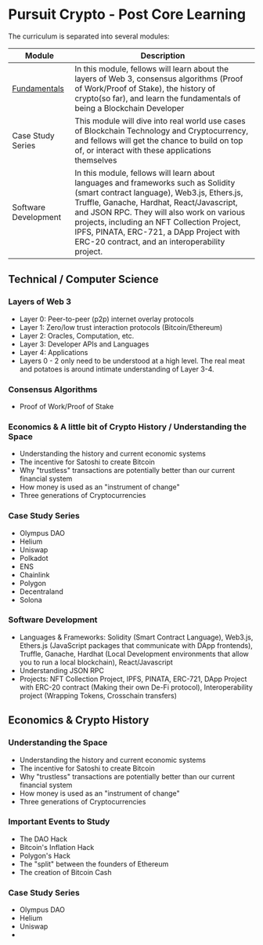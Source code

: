 # Pursuit Crypto - Post Core Learning

The curriculum is separated into several modules:

| Module | Description |
| --- | --- |
| [Fundamentals](https://github.com/joinpursuit/pursuit-crypto-lessons/tree/main/fundamentals) | In this module, fellows will learn about the layers of Web 3, consensus algorithms (Proof of Work/Proof of Stake), the history of crypto(so far), and learn the fundamentals of being a Blockchain Developer |
| Case Study Series | This module will dive into real world use cases of Blockchain Technology and Cryptocurrency, and fellows will get the chance to build on top of, or interact with these applications themselves |
| Software Development | In this module, fellows will learn about languages and frameworks such as Solidity (smart contract language), Web3.js, Ethers.js, Truffle, Ganache, Hardhat, React/Javascript, and JSON RPC. They will also work on various projects, including an NFT Collection Project, IPFS, PINATA, ERC-721, a DApp Project with ERC-20 contract, and an interoperability project. |

## Technical / Computer Science

### Layers of Web 3
- Layer 0: Peer-to-peer (p2p) internet overlay protocols 
- Layer 1: Zero/low trust interaction protocols (Bitcoin/Ethereum) 
- Layer 2: Oracles, Computation, etc. 
- Layer 3: Developer APIs and Languages 
- Layer 4: Applications 
- Layers 0 - 2 only need to be understood at a high level. The real meat and potatoes is around intimate understanding of Layer 3-4.

### Consensus Algorithms
- Proof of Work/Proof of Stake

### Economics & A little bit of Crypto History / Understanding the Space
- Understanding the history and current economic systems
- The incentive for Satoshi to create Bitcoin
- Why "trustless" transactions are potentially better than our current financial system
- How money is used as an "instrument of change"
- Three generations of Cryptocurrencies

### Case Study Series
- Olympus DAO 
- Helium 
- Uniswap 
- Polkadot 
- ENS 
- Chainlink
- Polygon
- Decentraland 
- Solona

### Software Development
- Languages & Frameworks: Solidity (Smart Contract Language), Web3.js, Ethers.js (JavaScript packages that communicate with DApp frontends), Truffle, Ganache, Hardhat (Local Development environments that allow you to run a local blockchain), React/Javascript 
- Understanding JSON RPC
- Projects: NFT Collection Project, IPFS, PINATA, ERC-721, DApp Project with ERC-20 contract (Making their own De-Fi protocol), Interoperability project (Wrapping Tokens, Crosschain transfers)  

## Economics & Crypto History

### Understanding the Space
- Understanding the history and current economic systems
- The incentive for Satoshi to create Bitcoin
- Why "trustless" transactions are potentially better than our current financial system
- How money is used as an "instrument of change"
- Three generations of Cryptocurrencies

### Important Events to Study
- The DAO Hack
- Bitcoin's Inflation Hack
- Polygon's Hack
- The "split" between the founders of Ethereum
- The creation of Bitcoin Cash

### Case Study Series
- Olympus DAO 
- Helium 
- Uniswap 
-
